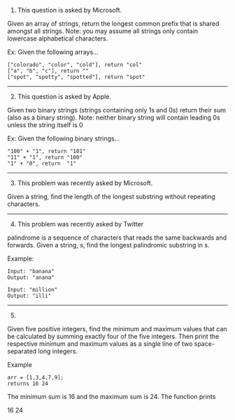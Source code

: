 1.	This question is asked by Microsoft.

Given an array of strings, return the longest common prefix that is shared amongst all strings.
Note: you may assume all strings only contain lowercase alphabetical characters.


Ex: Given the following arrays...

	["colorado", "color", "cold"], return "col"
	["a", "b", "c"], return ""
	["spot", "spotty", "spotted"], return "spot"

---

2.	This question is asked by Apple. 

Given two binary strings (strings containing only 1s and 0s) return their sum (also as a binary string).
Note: neither binary string will contain leading 0s unless the string itself is 0

Ex: Given the following binary strings...

	"100" + "1", return "101"
	"11" + "1", return "100"
	"1" + "0", return  "1"

---

3. This problem was recently asked by Microsoft.

Given a string, find the length of the longest substring without repeating characters.


---

4. This problem was recently asked by Twitter

 palindrome is a sequence of characters that reads the same backwards and forwards. Given a string, s, find the longest palindromic substring in s.


 Example:
 
	Input: "banana"
	Output: "anana"

	Input: "million"
	Output: "illi"


---

5.

Given five positive integers, find the minimum and maximum values that can be calculated by summing exactly four of the five integers. Then print the respective minimum and maximum values as a single line of two space-separated long integers.

Example

	arr = [1,3,4,7,9];
	returns 16 24

The minimum sum is 16 and the maximum sum is 24. The function prints

16 24
